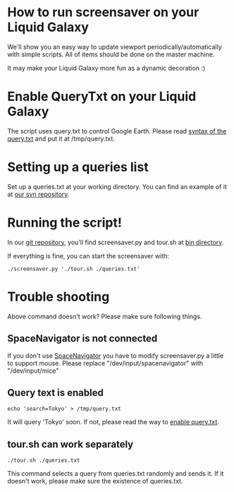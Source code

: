 # How to run screensaver on your Liquid Galaxy #
We'll show you an easy way to update viewport periodically/automatically with simple scripts. All of items should be done on the master machine.

It may make your Liquid Galaxy more fun as a dynamic decoration :)

# Enable QueryTxt on your Liquid Galaxy #
The script uses query.txt to control Google Earth.
Please read [syntax of the query.txt](QueryTxt.md) and put it at /tmp/query.txt.

# Setting up a queries list #
Set up a queries.txt at your working directory.
You can find an example of it at [our svn repository](http://code.google.com/p/liquid-galaxy/source/browse/trunk/php-interface/queries.txt).

# Running the script! #
In our [git repository](http://code.google.com/p/liquid-galaxy/source/checkout), you'll find screensaver.py and tour.sh at [bin directory](http://code.google.com/p/liquid-galaxy/source/browse/#svn/trunk/gnu_linux/home/lg/bin).

If everything is fine, you can start the screensaver with:
```
./screensaver.py './tour.sh ./queries.txt'
```

# Trouble shooting #
Above command doesn't work? Please make sure following things.

## SpaceNavigator is not connected ##
If you don't use [SpaceNavigator](LinuxSpaceNavigator.md) you have to modify screensaver.py a little to support mouse.
Please replace "/dev/input/spacenavigator" with "/dev/input/mice"

## Query text is enabled ##
```
echo 'search=Tokyo' > /tmp/query.txt
```
It will query 'Tokyo' soon. If not, please read the way to [enable query.txt](QueryTxt.md).

## tour.sh can work separately ##
```
./tour.sh ./queries.txt
```
This command selects a query from queries.txt randomly and sends it.
If it doesn't work, please make sure the existence of queries.txt.